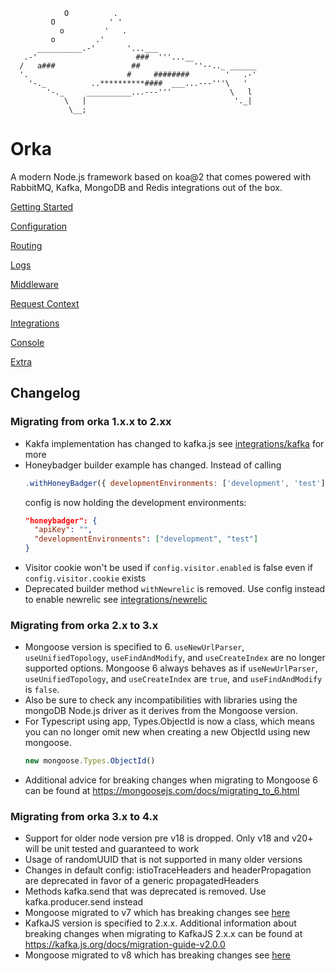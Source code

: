                 O          .
             O            ' '
               o         '   .
             o         .'
          __________.-'       '...___
       .-'                      ###  '''...__
      /   a###                 ##            ''--.._ ______
      '.                      #     ########        '   .-'
        '-._          ..**********####  ___...---'''\   '
            '-._     __________...---'''             \   l
                \   |                                 '._|
                 \__;

# Orka

A modern Node.js framework based on koa@2 that comes powered with RabbitMQ, Kafka, MongoDB and Redis integrations out of the box.

[Getting Started](https://workable.github.io/orka/getting-started)

[Configuration](https://workable.github.io/orka/configuration)

[Routing](https://workable.github.io/orka/routing)

[Logs](https://workable.github.io/orka/logs)

[Middleware](https://workable.github.io/orka/middleware)

[Request Context](https://workable.github.io/orka/request-context)

[Integrations](https://workable.github.io/orka/integrations/index)

[Console](https://workable.github.io/orka/console)

[Extra](https://workable.github.io/orka/extra/index)


## Changelog

### Migrating from orka  1.x.x to 2.xx

- Kakfa implementation has changed to kafka.js see [integrations/kafka](https://workable.github.io/orka/integrations/kafka.html#migrating-from-orka--2xx) for more
- Honeybadger builder example has changed. Instead of calling 
  ```js
  .withHoneyBadger({ developmentEnvironments: ['development', 'test'] })
  ```
  config is now holding the development environments:
  ```json
  "honeybadger": {
    "apiKey": "",
    "developmentEnvironments": ["development", "test"]
  }
  ```
- Visitor cookie won't be used if `config.visitor.enabled` is false even if `config.visitor.cookie` exists
- Deprecated builder method `withNewrelic` is removed. Use config instead to enable newrelic see [integrations/newrelic](https://workable.github.io/orka/integrations/newrelic.html)


### Migrating from orka  2.x to 3.x

- Mongoose version is specified to 6. `useNewUrlParser`, `useUnifiedTopology`, `useFindAndModify`, and `useCreateIndex`
are no longer supported options. Mongoose 6 always behaves as if `useNewUrlParser`, `useUnifiedTopology`, and 
`useCreateIndex` are `true`, and `useFindAndModify` is `false`. 
- Also be sure to check any incompatibilities with libraries using the mongoDB Node.js driver as it derives from the 
Mongoose version.
- For Typescript using app,  Types.ObjectId is now a class, which means you can no longer omit new when creating a new 
ObjectId using new mongoose. 
  ```js 
  new mongoose.Types.ObjectId()
  ```
- Additional advice for breaking changes when migrating to Mongoose 6 can be found at https://mongoosejs.com/docs/migrating_to_6.html 

### Migrating from orka  3.x to 4.x

- Support for older node version pre v18 is dropped. Only v18 and v20+ will be unit tested and guaranteed to work
- Usage of randomUUID that is not supported in many older versions
- Changes in default config: istioTraceHeaders and headerPropagation are deprecated in favor of a generic propagatedHeaders
- Methods kafka.send that was deprecated is removed. Use kafka.producer.send instead
- Mongoose migrated to v7 which has breaking changes see [here](https://mongoosejs.com/docs/7.x/docs/migrating_to_7.html)
- KafkaJS version is specified to 2.x.x. Additional information about breaking changes when migrating to KafkaJS 2.x.x can be found at https://kafka.js.org/docs/migration-guide-v2.0.0
- Mongoose migrated to v8 which has breaking changes see [here](https://mongoosejs.com/docs/migrating_to_8.html)